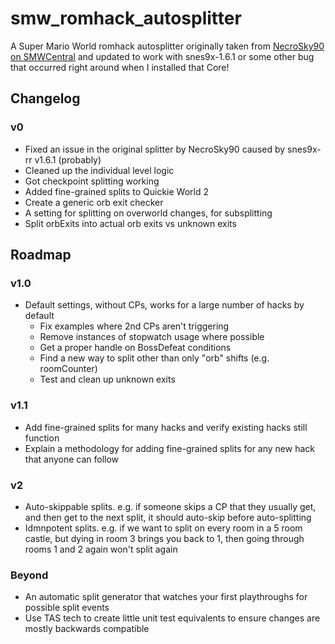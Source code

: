 # smw_romhack_autosplitter

A Super Mario World romhack autosplitter originally taken from [NecroSky90 on SMWCentral](https://www.smwcentral.net/?p=section&a=details&id=28606) and updated to work with snes9x-1.6.1 or some other bug that occurred right around when I installed that Core!

## Changelog

### v0

- Fixed an issue in the original splitter by NecroSky90 caused by snes9x-rr v1.6.1 (probably)
- Cleaned up the individual level logic
- Got checkpoint splitting working
- Added fine-grained splits to Quickie World 2
- Create a generic orb exit checker
- A setting for splitting on overworld changes, for subsplitting
- Split orbExits into actual orb exits vs unknown exits

## Roadmap

### v1.0

- Default settings, without CPs, works for a large number of hacks by default
  - Fix examples where 2nd CPs aren't triggering
  - Remove instances of stopwatch usage where possible
  - Get a proper handle on BossDefeat conditions
  - Find a new way to split other than only "orb" shifts (e.g. roomCounter)
  - Test and clean up unknown exits

### v1.1

- Add fine-grained splits for many hacks and verify existing hacks still function
- Explain a methodology for adding fine-grained splits for any new hack that anyone can follow

### v2

- Auto-skippable splits. e.g. if someone skips a CP that they usually get, and then get to the next split, it should auto-skip before auto-splitting
- Idmnpotent splits. e.g. if we want to split on every room in a 5 room castle, but dying in room 3 brings you back to 1, then going through rooms 1 and 2 again won't split again

### Beyond

- An automatic split generator that watches your first playthroughs for possible split events
- Use TAS tech to create little unit test equivalents to ensure changes are mostly backwards compatible